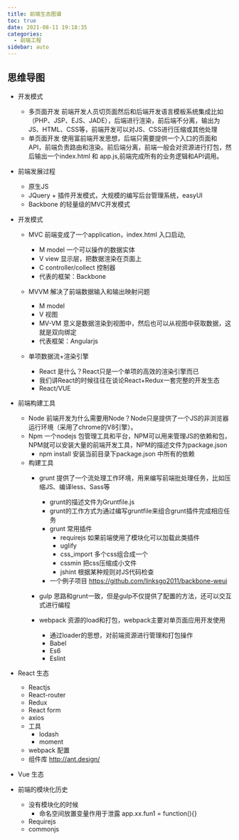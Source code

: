 ```yaml
---
title: 前端生态图谱
toc: true
date: 2021-08-11 19:18:35
categories:
  - 前端工程
sidebar: auto
---
```


## 思维导图

- 开发模式
    - 多页面开发 前端开发人员切页面然后和后端开发语言模板系统集成比如（PHP、JSP、EJS、JADE），后端进行渲染，前后端不分离，输出为JS、HTML、CSS等，前端开发可以对JS、CSS进行压缩或其他处理
    - 单页面开发 使用富前端开发思想，后端只需要提供一个入口的页面和API，前端负责路由和渲染。前后端分离，前端一般会对资源进行打包，然后输出一个index.html 和 app.js,前端完成所有的业务逻辑和API调用。
   
   
- 前端发展过程
    - 原生JS
    - JQuery + 插件开发模式，大规模的编写后台管理系统，easyUI
    - Backbone 的轻量级的MVC开发模式
    
- 开发模式
    - MVC 前端变成了一个application，index.html 入口启动, 
        - M model 一个可以操作的数据实体
        - V view 显示层，把数据渲染在页面上
        - C controller/collect 控制器
        - 代表的框架：Backbone
    
    - MVVM 解决了前端数据输入和输出映射问题
        - M model
        - V 视图
        - MV-VM 意义是数据渲染到视图中，然后也可以从视图中获取数据，这就是双向绑定
        - 代表框架：Angularjs 
        
    - 单项数据流+渲染引擎
        - React 是什么？React只是一个单项的高效的渲染引擎而已
        - 我们讲React的时候往往在谈论React+Redux一套完整的开发生态
        - React/VUE

- 前端构建工具
    - Node 前端开发为什么需要用Node？Node只是提供了一个JS的非浏览器运行环境（采用了chrome的V8引擎）。
    - Npm 一个nodejs 包管理工具和平台，NPM可以用来管理JS的依赖和包，NPM就可以安装大量的前端开发工具，NPM的描述文件为package.json
        - npm install 安装当前目录下package.json 中所有的依赖
    - 构建工具
        - grunt 提供了一个流处理工作环境，用来编写前端批处理任务，比如压缩JS、编译less、Sass等
            - grunt的描述文件为Gruntfile.js
            - grunt的工作方式为通过编写gruntfile来组合grunt插件完成相应任务
            - grunt 常用插件
                - requirejs 如果前端使用了模块化可以加载此类插件
                - uglify  
                - css_import 多个css组合成一个
                - cssmin 把css压缩成小文件
                - jshint 根据某种规则对JS代码检查
            - 一个例子项目 https://github.com/linksgo2011/backbone-weui
            
        - gulp 思路和grunt一致，但是gulp不仅提供了配置的方法，还可以交互式进行编程
        - webpack 资源的load和打包，webpack主要对单页面应用开发使用
            - 通过loader的思想，对前端资源进行管理和打包操作
            - Babel
            - Es6
            - Eslint
         
- React 生态
     - Reactjs
     - React-router
     - Redux
     - React form 
     - axios
     - 工具
        - lodash
        - moment
     - webpack 配置
     - 组件库 http://ant.design/
 
- Vue 生态

- 前端的模块化历史
    - 没有模块化的时候
        - 命名空间放置变量作用于泄露 app.xx.fun1 = function(){}
    - Requirejs
    - commonjs
